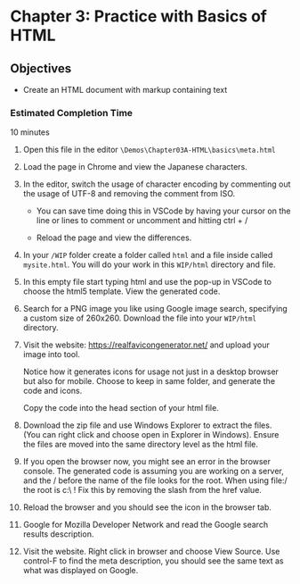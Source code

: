 # Chapter 3: Practice with Basics of HTML 

## Objectives
* Create an HTML document with markup containing text

### Estimated Completion Time 
10 minutes

1. Open this file in the editor `\Demos\Chapter03A-HTML\basics\meta.html`

1. Load the page in Chrome and view the Japanese characters.

1. In the editor, switch the usage of character encoding by commenting out the usage of UTF-8 and removing the comment from ISO. 

    * You can save time doing this in VSCode by having your cursor on the line or lines to comment or uncomment and hitting ctrl + /

    * Reload the page and view the differences.

1. In your `/WIP` folder create a folder called `html` and a file inside called `mysite.html`. You will do your work in this `WIP/html` directory and file.

1. In this empty file start typing html and use the pop-up in VSCode to choose the html5 template. View the generated code.

1. Search for a PNG image you like using Google image search, specifying a custom size of 260x260. Download the file into your `WIP/html` directory.

1. Visit the website: https://realfavicongenerator.net/ and upload your image into tool. 

    Notice how it generates icons for usage not just in a desktop browser but also for mobile. Choose to keep in same folder, and generate the code and icons.

    Copy the code into the head section of your html file.

1. Download the zip file and use Windows Explorer to extract the files. (You can right click and choose open in Explorer in Windows). Ensure the files are moved into the same directory level as the html file.

1. If you open the browser now, you might see an error in the browser console. The generated code is assuming you are working on a server, and the / before the name of the file looks for the root. When using file:/ the root is c:\ !  Fix this by removing the slash from the href value.

1. Reload the browser and you should see the icon in the browser tab.

1. Google for Mozilla Developer Network and read the Google search results description.

1. Visit the website. Right click in browser and choose View Source.  Use control-F to find the meta description, you should see the same text as what was displayed on Google.  
